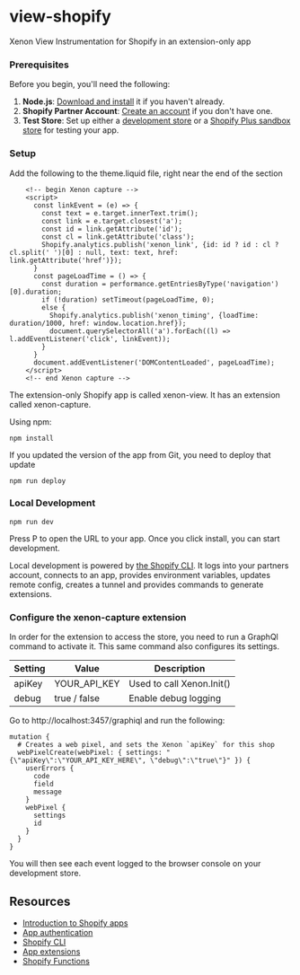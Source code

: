 # view-shopify
Xenon View Instrumentation for Shopify in an extension-only app

### Prerequisites

Before you begin, you'll need the following:

1. **Node.js**: [Download and install](https://nodejs.org/en/download/) it if you haven't already.
2. **Shopify Partner Account**: [Create an account](https://partners.shopify.com/signup) if you don't have one.
3. **Test Store**: Set up either a [development store](https://help.shopify.com/en/partners/dashboard/development-stores#create-a-development-store) or a [Shopify Plus sandbox store](https://help.shopify.com/en/partners/dashboard/managing-stores/plus-sandbox-store) for testing your app.

### Setup

Add the following to the theme.liquid file, right near the end of the </head> section
```
    <!-- begin Xenon capture -->
    <script>
      const linkEvent = (e) => {
        const text = e.target.innerText.trim();
        const link = e.target.closest('a');
        const id = link.getAttribute('id');
        const cl = link.getAttribute('class');
        Shopify.analytics.publish('xenon_link', {id: id ? id : cl ? cl.split(' ')[0] : null, text: text, href: link.getAttribute('href')});
      }
      const pageLoadTime = () => {
        const duration = performance.getEntriesByType('navigation')[0].duration;
        if (!duration) setTimeout(pageLoadTime, 0);
        else {
          Shopify.analytics.publish('xenon_timing', {loadTime: duration/1000, href: window.location.href});
          document.querySelectorAll('a').forEach((l) => l.addEventListener('click', linkEvent));
        }
      }
      document.addEventListener('DOMContentLoaded', pageLoadTime);
    </script>
    <!-- end Xenon capture -->
```

The extension-only Shopify app is called xenon-view.  It has an extension called xenon-capture.

Using npm:

```shell
npm install
```

If you updated the version of the app from Git, you need to deploy that update

```shell
npm run deploy
```

### Local Development

```shell
npm run dev
```

Press P to open the URL to your app. Once you click install, you can start development.

Local development is powered by [the Shopify CLI](https://shopify.dev/docs/apps/tools/cli). It logs into your partners account, connects to an app, provides environment variables, updates remote config, creates a tunnel and provides commands to generate extensions.

### Configure the xenon-capture extension

In order for the extension to access the store, you need to run a GraphQl command to activate it.
This same command also configures its settings.

| Setting | Value        | Description               |
|---------|--------------|---------------------------|
| apiKey  | YOUR_API_KEY | Used to call Xenon.Init() |
| debug   | true / false | Enable debug logging      |

Go to http://localhost:3457/graphiql and run the following:

```
mutation {
  # Creates a web pixel, and sets the Xenon `apiKey` for this shop
  webPixelCreate(webPixel: { settings: "{\"apiKey\":\"YOUR_API_KEY_HERE\", \"debug\":\"true\"}" }) {
    userErrors {
      code
      field
      message
    }
    webPixel {
      settings
      id
    }
  }
}
```

You will then see each event logged to the browser console on your development store.

## Resources

- [Introduction to Shopify apps](https://shopify.dev/docs/apps/getting-started)
- [App authentication](https://shopify.dev/docs/apps/auth)
- [Shopify CLI](https://shopify.dev/docs/apps/tools/cli)
- [App extensions](https://shopify.dev/docs/apps/app-extensions/list)
- [Shopify Functions](https://shopify.dev/docs/api/functions)
